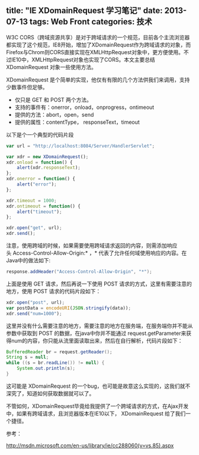 title: "IE XDomainRequest 学习笔记"
date: 2013-07-13
tags: Web Front
categories: 技术
---

W3C CORS（跨域资源共享）是对于跨域请求的一个规范，目前各个主流浏览器都实现了这个规范，IE8开始，增加了XDomainRequest作为跨域请求的对象，而Firefox与Chrom则CORS直接实现在XMLHttpRequest对象中，更方便使用。不过IE10中，XMLHttpRequest对象也实现了CORS。本文主要总结 XDomainRequest 对象一些使用方法。<!--more-->

XDomainRequest 是个简单的实现，他仅有有限的几个方法供我们来调用，支持少数事件但足够。


- 仅只是 GET 和 POST 两个方法。
- 支持的事件有：onerror，onload，onprogress，ontimeout
- 提供的方法：abort，open，send
- 提供的属性：contentType， responseText，timeout

以下是个一个典型的代码片段

``` javascript 
var url = "http://localhost:8084/Server/HandlerServlet";

var xdr = new XDomainRequest();
xdr.onload = function() {			
	alert(xdr.responseText);
};
xdr.onerror = function() {
	alert("error");
};

xdr.timeout = 1000;
xdr.ontimeout = function() {
	alert("timeout");
};

xdr.open("get", url);
xdr.send();
```

注意，使用跨域的时候，如果需要使用跨域请求返回的内容，则需添加响应头 Access-Control-Allow-Origin:* ，* 代表了允许任何域使用响应的内容。在Java中的做法如下:

``` java
response.addHeader("Access-Control-Allow-Origin", "*");
```

上面是使用 GET 请求，然后再说一下使用 POST 请求的方式，这里有需要注意的地方，使用 POST 请求的代码片段如下：

``` javascript 
xdr.open("post", url);
var postData = encodeURI(JSON.stringify(data));
xdr.send("num=1000");
```

这里并没有什么需要注意的地方，需要注意的地方在服务端，在服务端你并不能从参数中获取到 POST 的数据，在java中你并不能通过 request.getParameter来获得num的内容，你只能从流里面读取出来，然后在自行解析，代码片段如下：

``` java
BufferedReader br = request.getReader();
String s = null;
while ((s = br.readLine()) != null) {
	System.out.println(s);
}
```

这可能是 XDomainRequest 的一个bug，也可能是故意这么实现的，这我们就不深究了，知道如何获取数据就可以了。

不管如何，XDomainRequest毕竟给我提供了一个跨域请求的方式，在Ajax开发中，如果有跨域请求，且浏览器版本在IE10以下， XDomainRequest 给了我们一个捷径。

参考：

http://msdn.microsoft.com/en-us/library/ie/cc288060(v=vs.85).aspx